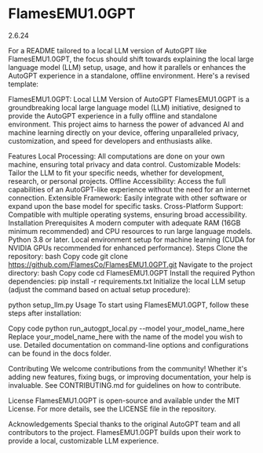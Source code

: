 # FlamesEMU1.0GPT
2.6.24

For a README tailored to a local LLM version of AutoGPT like FlamesEMU1.0GPT, the focus should shift towards explaining the local large language model (LLM) setup, usage, and how it parallels or enhances the AutoGPT experience in a standalone, offline environment. Here's a revised template:

FlamesEMU1.0GPT: Local LLM Version of AutoGPT
FlamesEMU1.0GPT is a groundbreaking local large language model (LLM) initiative, designed to provide the AutoGPT experience in a fully offline and standalone environment. This project aims to harness the power of advanced AI and machine learning directly on your device, offering unparalleled privacy, customization, and speed for developers and enthusiasts alike.

Features
Local Processing: All computations are done on your own machine, ensuring total privacy and data control.
Customizable Models: Tailor the LLM to fit your specific needs, whether for development, research, or personal projects.
Offline Accessibility: Access the full capabilities of an AutoGPT-like experience without the need for an internet connection.
Extensible Framework: Easily integrate with other software or expand upon the base model for specific tasks.
Cross-Platform Support: Compatible with multiple operating systems, ensuring broad accessibility.
Installation
Prerequisites
A modern computer with adequate RAM (16GB minimum recommended) and CPU resources to run large language models.
Python 3.8 or later.
Local environment setup for machine learning (CUDA for NVIDIA GPUs recommended for enhanced performance).
Steps
Clone the repository:
bash
Copy code
git clone https://github.com/FlamesCo/FlamesEMU1.0GPT.git
Navigate to the project directory:
bash
Copy code
cd FlamesEMU1.0GPT
Install the required Python dependencies:
   pip install -r requirements.txt
Initialize the local LLM setup (adjust the command based on actual setup procedure):
 
 
python setup_llm.py
Usage
To start using FlamesEMU1.0GPT, follow these steps after installation:

 
Copy code
python run_autogpt_local.py --model your_model_name_here
Replace your_model_name_here with the name of the model you wish to use. Detailed documentation on command-line options and configurations can be found in the docs folder.

Contributing
We welcome contributions from the community! Whether it's adding new features, fixing bugs, or improving documentation, your help is invaluable. See CONTRIBUTING.md for guidelines on how to contribute.

License
FlamesEMU1.0GPT is open-source and available under the MIT License. For more details, see the LICENSE file in the repository.

Acknowledgements
Special thanks to the original AutoGPT team and all contributors to the project. FlamesEMU1.0GPT builds upon their work to provide a local, customizable LLM experience.


